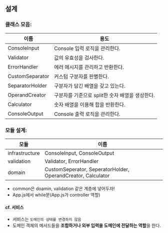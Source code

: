 ## 설계

### 클래스 모음:
| 이름              | 용도                            |
| --------------- | ----------------------------- |
| ConsoleInput    | Console 입력 로직을 관리한다.          |
| Validator       | 값의 유효성을 검사한다.                 |
| ErrorHandler    | 에러 메시지를 관리하고 반환한다.            |
| CustomSeparator | 커스텀 구분자를 판별한다.                |
| SeparatorHolder | 구분자가 담긴 배열을 갖고 있는다.           |
| OperandCreator  | 구분자를 기준으로 split한 숫자 배열을 생성한다. |
| Calculator      | 숫자 배열을 이용해 합을 반환한다.           |
| ConsoleOutput   | Console 출력 로직을 관리한다.          |

### 모듈 설계:
| 모듈             | 이름                                                           |
| -------------- | ------------------------------------------------------------ |
| infrastructure | ConsoleInput, ConsoleOutput                                  |
| validation     | Validator, ErrorHandler                                      |
| domain         | CustomSeperator, SeperatorHolder, OperandCreator, Calculator |
- common은 doamin, validation 같은 계층에 넣어두자!
- App.js에서 while문(App.js가 controller 역할)
#### cf. 서비스
- 서비스는 `도메인의 상태를 변경하지 않음`
- 도메인 객체의 메서드들을 **조합하거나 외부 입력을 도메인에 전달하는 역할**을 한다.
